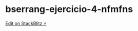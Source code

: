 # bserrang-ejercicio-4-nfmfns

[Edit on StackBlitz ⚡️](https://stackblitz.com/edit/bserrang-ejercicio-4-nfmfns)